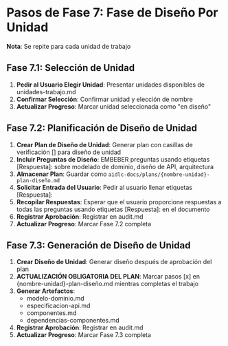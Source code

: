 # Pasos de Fase 7: Fase de Diseño Por Unidad

**Nota**: Se repite para cada unidad de trabajo

## Fase 7.1: Selección de Unidad
1. **Pedir al Usuario Elegir Unidad**: Presentar unidades disponibles de unidades-trabajo.md
2. **Confirmar Selección**: Confirmar unidad y elección de nombre
3. **Actualizar Progreso**: Marcar unidad seleccionada como "en diseño"

## Fase 7.2: Planificación de Diseño de Unidad
1. **Crear Plan de Diseño de Unidad**: Generar plan con casillas de verificación [] para diseño de unidad
2. **Incluir Preguntas de Diseño**: EMBEBER preguntas usando etiquetas [Respuesta]: sobre modelado de dominio, diseño de API, arquitectura
3. **Almacenar Plan**: Guardar como `aidlc-docs/plans/{nombre-unidad}-plan-diseño.md`
4. **Solicitar Entrada del Usuario**: Pedir al usuario llenar etiquetas [Respuesta]:
5. **Recopilar Respuestas**: Esperar que el usuario proporcione respuestas a todas las preguntas usando etiquetas [Respuesta]: en el documento
6. **Registrar Aprobación**: Registrar en audit.md
7. **Actualizar Progreso**: Marcar Fase 7.2 completa

## Fase 7.3: Generación de Diseño de Unidad
1. **Crear Diseño de Unidad**: Generar diseño después de aprobación del plan
2. **ACTUALIZACIÓN OBLIGATORIA DEL PLAN**: Marcar pasos [x] en {nombre-unidad}-plan-diseño.md mientras completas el trabajo
3. **Generar Artefactos**:
   - modelo-dominio.md
   - especificacion-api.md
   - componentes.md
   - dependencias-componentes.md
4. **Registrar Aprobación**: Registrar en audit.md
5. **Actualizar Progreso**: Marcar Fase 7.3 completa